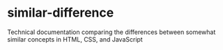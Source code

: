 # similar-difference
Technical documentation comparing the differences between somewhat similar concepts in HTML, CSS, and JavaScript
